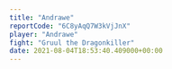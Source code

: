 ```yaml
---
title: "Andrawe"
reportCode: "6C8yAqQ7W3kVjJnX"
player: "Andrawe"
fight: "Gruul the Dragonkiller"
date: 2021-08-04T18:53:40.409000+00:00
---
```


